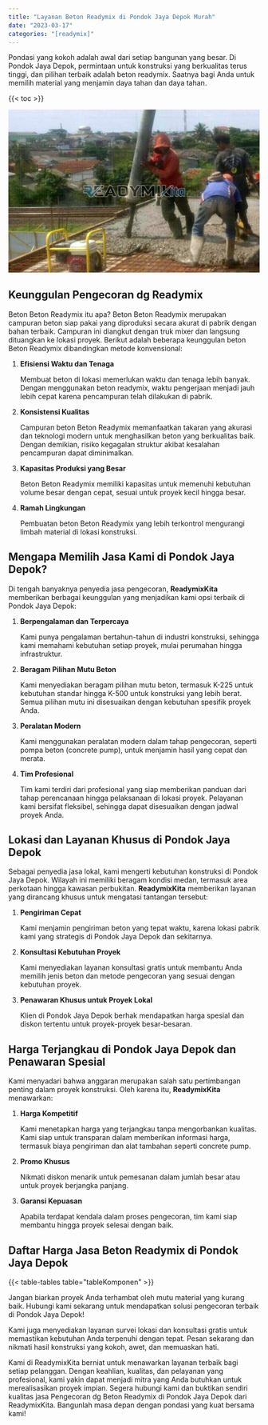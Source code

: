 ```yaml
---
title: "Layanan Beton Readymix di Pondok Jaya Depok Murah"
date: "2023-03-17"
categories: "[readymix]"
---
```


Pondasi yang kokoh adalah awal dari setiap bangunan yang besar. Di Pondok Jaya Depok, permintaan untuk konstruksi yang berkualitas terus tinggi, dan pilihan terbaik adalah beton readymix. Saatnya bagi Anda untuk memilih material yang menjamin daya tahan dan daya tahan.

{{< toc >}}

![Layanan Beton Readymix di Pondok Jaya Depok Murah](/images/readymix/cor-readymix-09.jpg)

## Keunggulan Pengecoran dg Readymix

Beton Beton Readymix itu apa? Beton Beton Readymix merupakan campuran beton siap pakai yang diproduksi secara akurat di pabrik dengan bahan terbaik. Campuran ini diangkut dengan truk mixer dan langsung dituangkan ke lokasi proyek. Berikut adalah beberapa keunggulan beton Beton Readymix dibandingkan metode konvensional:

1. **Efisiensi Waktu dan Tenaga**

   Membuat beton di lokasi memerlukan waktu dan tenaga lebih banyak. Dengan menggunakan beton readymix, waktu pengerjaan menjadi jauh lebih cepat karena pencampuran telah dilakukan di pabrik.

2. **Konsistensi Kualitas**

   Campuran beton Beton Readymix memanfaatkan takaran yang akurasi dan teknologi modern untuk menghasilkan beton yang berkualitas baik. Dengan demikian, risiko kegagalan struktur akibat kesalahan pencampuran dapat diminimalkan.

3. **Kapasitas Produksi yang Besar**

   Beton Beton Readymix memiliki kapasitas untuk memenuhi kebutuhan volume besar dengan cepat, sesuai untuk proyek kecil hingga besar.

4. **Ramah Lingkungan**

   Pembuatan beton Beton Readymix yang lebih terkontrol mengurangi limbah material di lokasi konstruksi.

## Mengapa Memilih Jasa Kami di Pondok Jaya Depok?

Di tengah banyaknya penyedia jasa pengecoran, **ReadymixKita** memberikan berbagai keunggulan yang menjadikan kami opsi terbaik di Pondok Jaya Depok:

1. **Berpengalaman dan Terpercaya**

   Kami punya pengalaman bertahun-tahun di industri konstruksi, sehingga kami memahami kebutuhan setiap proyek, mulai perumahan hingga infrastruktur.

2. **Beragam Pilihan Mutu Beton**

   Kami menyediakan beragam pilihan mutu beton, termasuk K-225 untuk kebutuhan standar hingga K-500 untuk konstruksi yang lebih berat. Semua pilihan mutu ini disesuaikan dengan kebutuhan spesifik proyek Anda.

3. **Peralatan Modern**

   Kami menggunakan peralatan modern dalam tahap pengecoran, seperti pompa beton (concrete pump), untuk menjamin hasil yang cepat dan merata.

4. **Tim Profesional**

   Tim kami terdiri dari profesional yang siap memberikan panduan dari tahap perencanaan hingga pelaksanaan di lokasi proyek. Pelayanan kami bersifat fleksibel, sehingga dapat disesuaikan dengan jadwal proyek Anda.

## Lokasi dan Layanan Khusus di Pondok Jaya Depok

Sebagai penyedia jasa lokal, kami mengerti kebutuhan konstruksi di Pondok Jaya Depok. Wilayah ini memiliki beragam kondisi medan, termasuk area perkotaan hingga kawasan perbukitan. **ReadymixKita** memberikan layanan yang dirancang khusus untuk mengatasi tantangan tersebut:

1. **Pengiriman Cepat**

   Kami menjamin pengiriman beton yang tepat waktu, karena lokasi pabrik kami yang strategis di Pondok Jaya Depok dan sekitarnya.

2. **Konsultasi Kebutuhan Proyek**

   Kami menyediakan layanan konsultasi gratis untuk membantu Anda memilih jenis beton dan metode pengecoran yang sesuai dengan kebutuhan proyek.

3. **Penawaran Khusus untuk Proyek Lokal**

   Klien di Pondok Jaya Depok berhak mendapatkan harga spesial dan diskon tertentu untuk proyek-proyek besar-besaran.

## Harga Terjangkau di Pondok Jaya Depok dan Penawaran Spesial

Kami menyadari bahwa anggaran merupakan salah satu pertimbangan penting dalam proyek konstruksi. Oleh karena itu, **ReadymixKita** menawarkan:

1. **Harga Kompetitif**

   Kami menetapkan harga yang terjangkau tanpa mengorbankan kualitas. Kami siap untuk transparan dalam memberikan informasi harga, termasuk biaya pengiriman dan alat tambahan seperti concrete pump.

2. **Promo Khusus**

   Nikmati diskon menarik untuk pemesanan dalam jumlah besar atau untuk proyek berjangka panjang.

3. **Garansi Kepuasan**

   Apabila terdapat kendala dalam proses pengecoran, tim kami siap membantu hingga proyek selesai dengan baik.

## Daftar Harga Jasa Beton Readymix di Pondok Jaya Depok

{{< table-tables table="tableKomponen" >}}

Jangan biarkan proyek Anda terhambat oleh mutu material yang kurang baik. Hubungi kami sekarang untuk mendapatkan solusi pengecoran terbaik di Pondok Jaya Depok!

Kami juga menyediakan layanan survei lokasi dan konsultasi gratis untuk memastikan kebutuhan Anda terpenuhi dengan tepat. Pesan sekarang dan nikmati hasil konstruksi yang kokoh, awet, dan memuaskan hati.

Kami di ReadymixKita berniat untuk menawarkan layanan terbaik bagi setiap pelanggan. Dengan keahlian, kualitas, dan pelayanan yang profesional, kami yakin dapat menjadi mitra yang Anda butuhkan untuk merealisasikan proyek impian. Segera hubungi kami dan buktikan sendiri kualitas jasa Pengecoran dg Beton Readymix di Pondok Jaya Depok dari ReadymixKita. Bangunlah masa depan dengan pondasi yang kuat bersama kami!